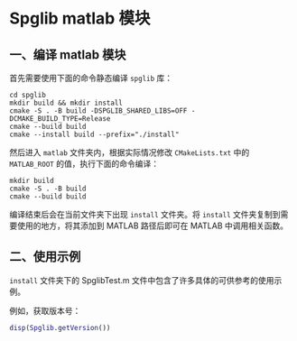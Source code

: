 # Spglib matlab 模块

## 一、编译 matlab 模块

首先需要使用下面的命令静态编译 `spglib` 库：

```shell
cd spglib
mkdir build && mkdir install
cmake -S . -B build -DSPGLIB_SHARED_LIBS=OFF -DCMAKE_BUILD_TYPE=Release
cmake --build build
cmake --install build --prefix="./install"
```

然后进入 `matlab` 文件夹内，根据实际情况修改 `CMakeLists.txt` 中的 `MATLAB_ROOT` 的值，执行下面的命令编译：

```shell
mkdir build
cmake -S . -B build
cmake --build build
```

编译结束后会在当前文件夹下出现 `install` 文件夹。将 `install` 文件夹复制到需要使用的地方，将其添加到 MATLAB 路径后即可在 MATLAB 中调用相关函数。

## 二、使用示例

`install` 文件夹下的 SpglibTest.m 文件中包含了许多具体的可供参考的使用示例。

例如，获取版本号：

```matlab
disp(Spglib.getVersion())
```

